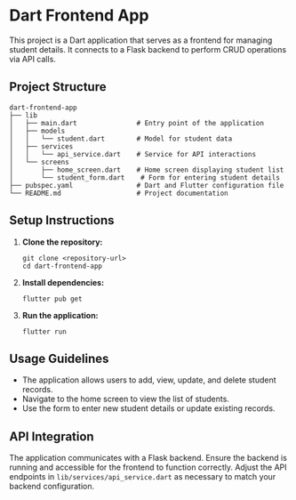# Dart Frontend App

This project is a Dart application that serves as a frontend for managing student details. It connects to a Flask backend to perform CRUD operations via API calls.

## Project Structure

```
dart-frontend-app
├── lib
│   ├── main.dart               # Entry point of the application
│   ├── models
│   │   └── student.dart        # Model for student data
│   ├── services
│   │   └── api_service.dart    # Service for API interactions
│   └── screens
│       ├── home_screen.dart    # Home screen displaying student list
│       └── student_form.dart    # Form for entering student details
├── pubspec.yaml                # Dart and Flutter configuration file
└── README.md                   # Project documentation
```

## Setup Instructions

1. **Clone the repository:**
   ```
   git clone <repository-url>
   cd dart-frontend-app
   ```

2. **Install dependencies:**
   ```
   flutter pub get
   ```

3. **Run the application:**
   ```
   flutter run
   ```

## Usage Guidelines

- The application allows users to add, view, update, and delete student records.
- Navigate to the home screen to view the list of students.
- Use the form to enter new student details or update existing records.

## API Integration

The application communicates with a Flask backend. Ensure the backend is running and accessible for the frontend to function correctly. Adjust the API endpoints in `lib/services/api_service.dart` as necessary to match your backend configuration.